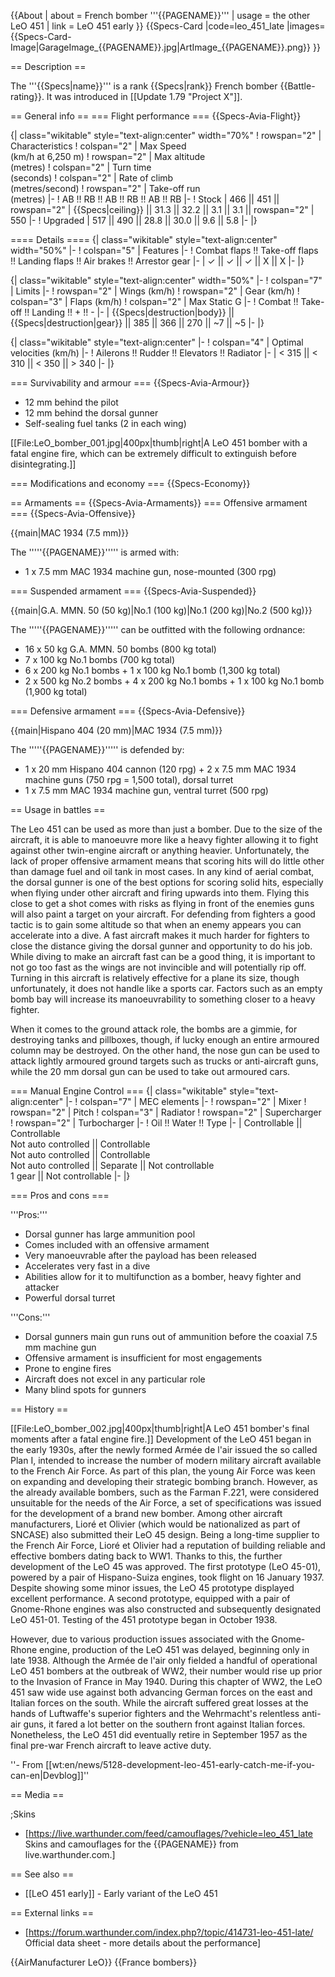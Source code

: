 {{About
| about = French bomber '''{{PAGENAME}}'''
| usage = the other LeO 451
| link = LeO 451 early
}}
{{Specs-Card
|code=leo_451_late
|images={{Specs-Card-Image|GarageImage_{{PAGENAME}}.jpg|ArtImage_{{PAGENAME}}.png}}
}}

== Description ==
<!-- ''In the description, the first part should be about the history of and the creation and combat usage of the aircraft, as well as its key features. In the second part, tell the reader about the aircraft in the game. Insert a screenshot of the vehicle, so that if the novice player does not remember the vehicle by name, he will immediately understand what kind of vehicle the article is talking about.'' -->
The '''{{Specs|name}}''' is a rank {{Specs|rank}} French bomber {{Battle-rating}}. It was introduced in [[Update 1.79 "Project X"]].

== General info ==
=== Flight performance ===
{{Specs-Avia-Flight}}
<!-- ''Describe how the aircraft behaves in the air. Speed, manoeuvrability, acceleration and allowable loads - these are the most important characteristics of the vehicle.'' -->

{| class="wikitable" style="text-align:center" width="70%"
! rowspan="2" | Characteristics
! colspan="2" | Max Speed<br>(km/h at 6,250 m)
! rowspan="2" | Max altitude<br>(metres)
! colspan="2" | Turn time<br>(seconds)
! colspan="2" | Rate of climb<br>(metres/second)
! rowspan="2" | Take-off run<br>(metres)
|-
! AB !! RB !! AB !! RB !! AB !! RB
|-
! Stock
| 466 || 451 || rowspan="2" | {{Specs|ceiling}} || 31.3 || 32.2 || 3.1 || 3.1 || rowspan="2" | 550
|-
! Upgraded
| 517 || 490 || 28.8 || 30.0 || 9.6 || 5.8
|-
|}

==== Details ====
{| class="wikitable" style="text-align:center" width="50%"
|-
! colspan="5" | Features
|-
! Combat flaps !! Take-off flaps !! Landing flaps !! Air brakes !! Arrestor gear
|-
| ✓ || ✓ || ✓ || X || X     <!-- ✓ -->
|-
|}

{| class="wikitable" style="text-align:center" width="50%"
|-
! colspan="7" | Limits
|-
! rowspan="2" | Wings (km/h)
! rowspan="2" | Gear (km/h)
! colspan="3" | Flaps (km/h)
! colspan="2" | Max Static G
|-
! Combat !! Take-off !! Landing !! + !! -
|-
| {{Specs|destruction|body}} || {{Specs|destruction|gear}} || 385 || 366 || 270 || ~7 || ~5
|-
|}

{| class="wikitable" style="text-align:center"
|-
! colspan="4" | Optimal velocities (km/h)
|-
! Ailerons !! Rudder !! Elevators !! Radiator
|-
| < 315 || < 310 || < 350 || > 340
|-
|}

=== Survivability and armour ===
{{Specs-Avia-Armour}}
<!-- ''Examine the survivability of the aircraft. Note how vulnerable the structure is and how secure the pilot is, whether the fuel tanks are armoured, etc. Describe the armour, if there is any, and also mention the vulnerability of other critical aircraft systems.'' -->

* 12 mm behind the pilot
* 12 mm behind the dorsal gunner
* Self-sealing fuel tanks (2 in each wing)

[[File:LeO_bomber_001.jpg|400px|thumb|right|A LeO 451 bomber with a fatal engine fire, which can be extremely difficult to extinguish before disintegrating.]]

=== Modifications and economy ===
{{Specs-Economy}}

== Armaments ==
{{Specs-Avia-Armaments}}
=== Offensive armament ===
{{Specs-Avia-Offensive}}
<!-- ''Describe the offensive armament of the aircraft, if any. Describe how effective the cannons and machine guns are in a battle, and also what belts or drums are better to use. If there is no offensive weaponry, delete this subsection.'' -->
{{main|MAC 1934 (7.5 mm)}}

The '''''{{PAGENAME}}''''' is armed with:

* 1 x 7.5 mm MAC 1934 machine gun, nose-mounted (300 rpg)

=== Suspended armament ===
{{Specs-Avia-Suspended}}
<!-- ''Describe the aircraft's suspended armament: additional cannons under the wings, bombs, rockets and torpedoes. This section is especially important for bombers and attackers. If there is no suspended weaponry remove this subsection.'' -->
{{main|G.A. MMN. 50 (50 kg)|No.1 (100 kg)|No.1 (200 kg)|No.2 (500 kg)}}

The '''''{{PAGENAME}}''''' can be outfitted with the following ordnance:

* 16 x 50 kg G.A. MMN. 50 bombs (800 kg total)
* 7 x 100 kg No.1 bombs (700 kg total)
* 6 x 200 kg No.1 bombs + 1 x 100 kg No.1 bomb (1,300 kg total)
* 2 x 500 kg No.2 bombs + 4 x 200 kg No.1 bombs + 1 x 100 kg No.1 bomb (1,900 kg total)

=== Defensive armament ===
{{Specs-Avia-Defensive}}
<!-- ''Defensive armament with turret machine guns or cannons, crewed by gunners. Examine the number of gunners and what belts or drums are better to use. If defensive weaponry is not available, remove this subsection.'' -->
{{main|Hispano 404 (20 mm)|MAC 1934 (7.5 mm)}}

The '''''{{PAGENAME}}''''' is defended by:

* 1 x 20 mm Hispano 404 cannon (120 rpg) + 2 x 7.5 mm MAC 1934 machine guns (750 rpg = 1,500 total), dorsal turret
* 1 x 7.5 mm MAC 1934 machine gun, ventral turret (500 rpg)

== Usage in battles ==
<!-- ''Describe the tactics of playing in the aircraft, the features of using aircraft in a team and advice on tactics. Refrain from creating a "guide" - do not impose a single point of view, but instead, give the reader food for thought. Examine the most dangerous enemies and give recommendations on fighting them. If necessary, note the specifics of the game in different modes (AB, RB, SB).'' -->

The Leo 451 can be used as more than just a bomber. Due to the size of the aircraft, it is able to manoeuvre more like a heavy fighter allowing it to fight against other twin-engine aircraft or anything heavier. Unfortunately, the lack of proper offensive armament means that scoring hits will do little other than damage fuel and oil tank in most cases. In any kind of aerial combat, the dorsal gunner is one of the best options for scoring solid hits, especially when flying under other aircraft and firing upwards into them. Flying this close to get a shot comes with risks as flying in front of the enemies guns will also paint a target on your aircraft. For defending from fighters a good tactic is to gain some altitude so that when an enemy appears you can accelerate into a dive. A fast aircraft makes it much harder for fighters to close the distance giving the dorsal gunner and opportunity to do his job. While diving to make an aircraft fast can be a good thing, it is important to not go too fast as the wings are not invincible and will potentially rip off. Turning in this aircraft is relatively effective for a plane its size, though unfortunately, it does not handle like a sports car. Factors such as an empty bomb bay will increase its manoeuvrability to something closer to a heavy fighter.

When it comes to the ground attack role, the bombs are a gimmie, for destroying tanks and pillboxes, though, if lucky enough an entire armoured column may be destroyed. On the other hand, the nose gun can be used to attack lightly armoured ground targets such as trucks or anti-aircraft guns, while the 20 mm dorsal gun can be used to take out armoured cars.

=== Manual Engine Control ===
{| class="wikitable" style="text-align:center"
|-
! colspan="7" | MEC elements
|-
! rowspan="2" | Mixer
! rowspan="2" | Pitch
! colspan="3" | Radiator
! rowspan="2" | Supercharger
! rowspan="2" | Turbocharger
|-
! Oil !! Water !! Type
|-
| Controllable || Controllable<br>Not auto controlled || Controllable<br>Not auto controlled || Controllable<br>Not auto controlled || Separate || Not controllable<br>1 gear || Not controllable
|-
|}

=== Pros and cons ===
<!-- ''Summarise and briefly evaluate the vehicle in terms of its characteristics and combat effectiveness. Mark its pros and cons in the bulleted list. Try not to use more than 6 points for each of the characteristics. Avoid using categorical definitions such as "bad", "good" and the like - use substitutions with softer forms such as "inadequate" and "effective".'' -->

'''Pros:'''

* Dorsal gunner has large ammunition pool
* Comes included with an offensive armament
* Very manoeuvrable after the payload has been released
* Accelerates very fast in a dive
* Abilities allow for it to multifunction as a bomber, heavy fighter and attacker
* Powerful dorsal turret

'''Cons:'''

* Dorsal gunners main gun runs out of ammunition before the coaxial 7.5 mm machine gun
* Offensive armament is insufficient for most engagements
* Prone to engine fires
* Aircraft does not excel in any particular role
* Many blind spots for gunners

== History ==
<!-- ''Describe the history of the creation and combat usage of the aircraft in more detail than in the introduction. If the historical reference turns out to be too long, take it to a separate article, taking a link to the article about the vehicle and adding a block "/History" (example: <nowiki>https://wiki.warthunder.com/(Vehicle-name)/History</nowiki>) and add a link to it here using the <code>main</code> template. Be sure to reference text and sources by using <code><nowiki><ref></ref></nowiki></code>, as well as adding them at the end of the article with <code><nowiki><references /></nowiki></code>. This section may also include the vehicle's dev blog entry (if applicable) and the in-game encyclopedia description (under <code><nowiki>=== In-game description ===</nowiki></code>, also if applicable).'' -->
[[File:LeO_bomber_002.jpg|400px|thumb|right|A LeO 451 bomber's final moments after a fatal engine fire.]]
Development of the LeO 451 began in the early 1930s, after the newly formed Armée de l'air issued the so called Plan I, intended to increase the number of modern military aircraft available to the French Air Force. As part of this plan, the young Air Force was keen on expanding and developing their strategic bombing branch. However, as the already available bombers, such as the Farman F.221, were considered unsuitable for the needs of the Air Force, a set of specifications was issued for the development of a brand new bomber. Among other aircraft manufacturers, Lioré et Olivier (which would be nationalized as part of SNCASE) also submitted their LeO 45 design. Being a long-time supplier to the French Air Force, Lioré et Olivier had a reputation of building reliable and effective bombers dating back to WW1. Thanks to this, the further development of the LeO 45 was approved. The first prototype (LeO 45-01), powered by a pair of Hispano-Suiza engines, took flight on 16 January 1937. Despite showing some minor issues, the LeO 45 prototype displayed excellent performance. A second prototype, equipped with a pair of Gnome-Rhone engines was also constructed and subsequently designated LeO 451-01. Testing of the 451 prototype began in October 1938.

However, due to various production issues associated with the Gnome-Rhone engine, production of the LeO 451 was delayed, beginning only in late 1938. Although the Armée de l'air only fielded a handful of operational LeO 451 bombers at the outbreak of WW2, their number would rise up prior to the Invasion of France in May 1940. During this chapter of WW2, the LeO 451 saw wide use against both advancing German forces on the east and Italian forces on the south. While the aircraft suffered great losses at the hands of Luftwaffe's superior fighters and the Wehrmacht's relentless anti-air guns, it fared a lot better on the southern front against Italian forces. Nonetheless, the LeO 451 did eventually retire in September 1957 as the final pre-war French aircraft to leave active duty.

''- From [[wt:en/news/5128-development-leo-451-early-catch-me-if-you-can-en|Devblog]]''

== Media ==
<!-- ''Excellent additions to the article would be video guides, screenshots from the game, and photos.'' -->

;Skins
* [https://live.warthunder.com/feed/camouflages/?vehicle=leo_451_late Skins and camouflages for the {{PAGENAME}} from live.warthunder.com.]

== See also ==
<!-- ''Links to the articles on the War Thunder Wiki that you think will be useful for the reader, for example:''
* ''reference to the series of the aircraft;''
* ''links to approximate analogues of other nations and research trees.'' -->

* [[LeO 451 early]] - Early variant of the LeO 451

== External links ==
<!-- ''Paste links to sources and external resources, such as:''
* ''topic on the official game forum;''
* ''other literature.'' -->

* [https://forum.warthunder.com/index.php?/topic/414731-leo-451-late/ Official data sheet - more details about the performance]

{{AirManufacturer LeO}}
{{France bombers}}